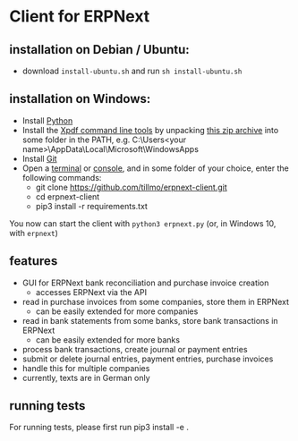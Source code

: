 # Client for ERPNext

## installation on Debian / Ubuntu:
* download `install-ubuntu.sh` and run `sh install-ubuntu.sh`

## installation on Windows:
* Install [Python](https://www.python.org/downloads/windows/)
* Install the [Xpdf command line tools](https://www.xpdfreader.com/download.html) by unpacking [this zip archive](https://dl.xpdfreader.com/xpdf-tools-win-4.04.zip) into some folder in the PATH, e.g. C:\Users\<your name>\AppData\Local\Microsoft\WindowsApps 
* Install [Git](https://git-scm.com/download/win)
* Open a [terminal](https://en.wikipedia.org/wiki/Windows_Terminal) or [console](https://en.wikipedia.org/wiki/Windows_Console), and in some folder of your choice, enter the following commands:
  * git clone https://github.com/tillmo/erpnext-client.git
  * cd erpnext-client
  * pip3 install -r requirements.txt

You now can start the client with `python3 erpnext.py` (or, in Windows 10, with `erpnext`)

## features
* GUI for ERPNext bank reconciliation and purchase invoice creation
  * accesses ERPNext via the API
* read in purchase invoices from some companies, store them in ERPNext
  * can be easily extended for more companies
* read in bank statements from some banks, store bank transactions in ERPNext
  * can be easily extended for more banks
* process bank transactions, create journal or payment entries
* submit or delete journal entries, payment entries, purchase invoices
* handle this for multiple companies
* currently, texts are in German only
 
## running tests
For running tests, please first run
pip3 install -e .


